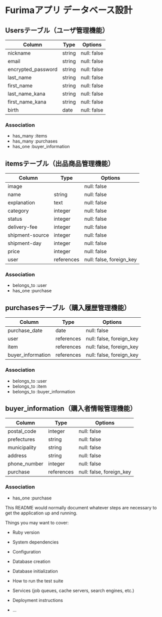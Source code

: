 # 

# Furimaアプリ データベース設計

## Usersテーブル（ユーザ管理機能） 

| Column               | Type           | Options                             |
| -------------------- | -------------- | ----------------------------------- |
| nickname             | string         | null: false                         |
| email                | string         | null: false                         |
| encrypted_password   | string         | null: false                         |
| last_name            | string         | null: false                         |
| first_name           | string         | null: false                         |
| last_name_kana       | string         | null: false                         |
| first_name_kana      | string         | null: false                         |
| birth                | date           | null: false                         |

### Association
- has_many  :items
- has_many  :purchases
- has_one   :buyer_information

## itemsテーブル（出品商品管理機能）

| Column               | Type           | Options                             |
| -------------------- | -------------- | ----------------------------------- |
| image                |                | null: false                         |
| name                 | string         | null: false                         |
| explanation          | text           | null: false                         |
| category             | integer        | null: false                         |
| status               | integer        | null: false                         |
| delivery-fee         | integer        | null: false                         |
| shipment-source      | integer        | null: false                         |
| shipment-day         | integer        | null: false                         |
| price                | integer        | null: false                         |
| user                 | references     | null: false, foreign_key            |

### Association
- belongs_to  :user
- has_one  :purchase

## purchasesテーブル（購入履歴管理機能）

| Column               | Type           | Options                             |
| -------------------- | -------------- | ----------------------------------- |
| purchase_date        | date           | null: false                         |
| user                 | references     | null: false, foreign_key            |
| item                 | references     | null: false, foreign_key            |
| buyer_information    | references     | null: false, foreign_key            |

### Association
- belongs_to  :user
- belongs_to  :item
- belongs_to  :buyer_information

## buyer_information（購入者情報管理機能）

| Column               | Type           | Options                             |
| -------------------- | -------------- | ----------------------------------- |
| postal_code          | integer        | null: false                         |
| prefectures          | string         | null: false                         |
| municipality         | string         | null: false                         |
| address              | string         | null: false                         |
| phone_number         | integer        | null: false                         |
| purchase             | references     | null: false, foreign_key            |

### Association
- has_one     :purchase


This README would normally document whatever steps are necessary to get the
application up and running.

Things you may want to cover:

* Ruby version

* System dependencies

* Configuration

* Database creation

* Database initialization

* How to run the test suite

* Services (job queues, cache servers, search engines, etc.)

* Deployment instructions

* ...



